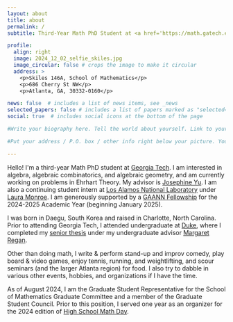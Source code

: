 ```yaml
---
layout: about
title: about
permalink: /
subtitle: Third-Year Math PhD Student at <a href='https://math.gatech.edu'>Georgia Tech</a>. He/Him/His. 

profile:
  align: right
  image: 2024_12_02_selfie_skiles.jpg
  image_circular: false # crops the image to make it circular
  address: > 
    <p>Skiles 146A, School of Mathematics</p>
    <p>686 Cherry St NW</p>
    <p>Atlanta, GA, 30332-0160</p>

news: false  # includes a list of news items, see _news
selected_papers: false # includes a list of papers marked as "selected={true}"
social: true  # includes social icons at the bottom of the page

#Write your biography here. Tell the world about yourself. Link to your favorite [subreddit](http://reddit.com). You can put a picture in, too. The code is already in, just name your picture `prof_pic.jpg` and put it in the `img/` folder.

#Put your address / P.O. box / other info right below your picture. You can also disable any these elements by editing `profile` property of the YAML header of your `_pages/about.md`. Edit `_bibliography/papers.bib` and Jekyll will render your [publications page](/al-folio/publications/) automatically.

---
```


Hello! I'm a third-year Math PhD student at [Georgia Tech](https://math.gatech.edu). I am interested in algebra, algebraic combinatorics, and algebraic geometry, and am currently working on problems in Ehrhart Theory. My advisor is [Josephine Yu](https://sites.gatech.edu/josephineyu/). I am also a continuing student intern at [Los Alamos National Laboratory](https://lanl.gov) under [Laura Monroe](https://www.linkedin.com/in/laurammonroe). I am generously supported by a [GAANN Fellowship](https://cos.gatech.edu/gaann-math) for the 2024-2025 Academic Year (beginning January 2025).

I was born in Daegu, South Korea and raised in Charlotte, North Carolina. Prior to attending Georgia Tech, I attended undergraduate at [Duke](https://duke.edu), where I completed my [senior thesis](https://dukespace.lib.duke.edu/dspace/handle/10161/26428) under my undergraduate advisor [Margaret Regan](https://margaretregan.com).

Other than doing math, I write & perform stand-up and improv comedy, play board & video games, enjoy tennis, running, and weightlifting, and scour seminars (and the larger Atlanta region) for food. I also try to dabble in various other events, hobbies, and organizations if I have the time.

As of August 2024, I am the Graduate Student Representative for the School of Mathematics Graduate Committee and a member of the Graduate Student Council. Prior to this position, I served one year as an organizer for the 2024 edition of [High School Math Day](https://hsmd.math.gatech.edu).